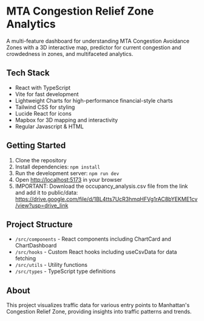 # MTA Congestion Relief Zone Analytics

A multi-feature dashboard for understanding MTA Congestion Avoidance Zones with a 3D interactive map, predictor for current congestion and crowdedness in zones, and multifaceted analytics.

## Tech Stack

- React with TypeScript
- Vite for fast development
- Lightweight Charts for high-performance financial-style charts
- Tailwind CSS for styling
- Lucide React for icons
- Mapbox for 3D mapping and interactivity
- Regular Javascript & HTML

## Getting Started

1. Clone the repository
2. Install dependencies: `npm install`
3. Run the development server: `npm run dev`
4. Open [http://localhost:5173](http://localhost:3000) in your browser
5. IMPORTANT: Download the occupancy_analysis.csv file from the link and add it to public/data: https://drive.google.com/file/d/1BL4tts7UcR3hmqHFVg1rAC8bYEKME1cv/view?usp=drive_link

## Project Structure

- `/src/components` - React components including ChartCard and ChartDashboard
- `/src/hooks` - Custom React hooks including useCsvData for data fetching
- `/src/utils` - Utility functions
- `/src/types` - TypeScript type definitions

## About

This project visualizes traffic data for various entry points to Manhattan's Congestion Relief Zone, providing insights into traffic patterns and trends.
